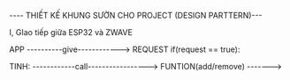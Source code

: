---- THIẾT KẾ KHUNG SƯỜN CHO PROJECT (DESIGN PARTTERN)---

I, GIao tiếp giữa ESP32 và ZWAVE

APP  ----------give------------>  REQUEST
if(request == true):

TINH: ------------call----------------->  FUNTION(add/remove)  ------->
